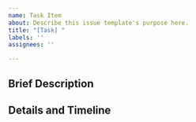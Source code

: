 ```yaml
---
name: Task Item
about: Describe this issue template's purpose here.
title: "[Task] "
labels: ''
assignees: ''

---
```


## Brief Description


## Details and Timeline
